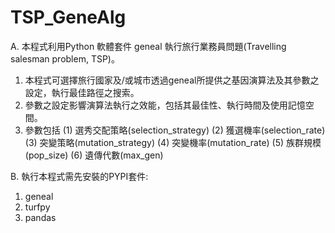 # TSP_GeneAlg
A. 本程式利用Python 軟體套件 geneal 執行旅行業務員問題(Travelling salesman problem, TSP)。
   1. 本程式可選擇旅行國家及/或城市透過geneal所提供之基因演算法及其參數之設定，執行最佳路徑之搜索。
   2. 參數之設定影響演算法執行之效能，包括其最佳性、執行時間及使用記憶空間。 
   3. 參數包括
      (1) 選秀交配策略(selection_strategy)
      (2) 獲選機率(selection_rate)
      (3) 突變策略(mutation_strategy)
      (4) 突變機率(mutation_rate)
      (5) 族群規模(pop_size)
      (6) 遺傳代數(max_gen)

B. 執行本程式需先安裝的PYPI套件:
   1. geneal 
   2. turfpy
   3. pandas

